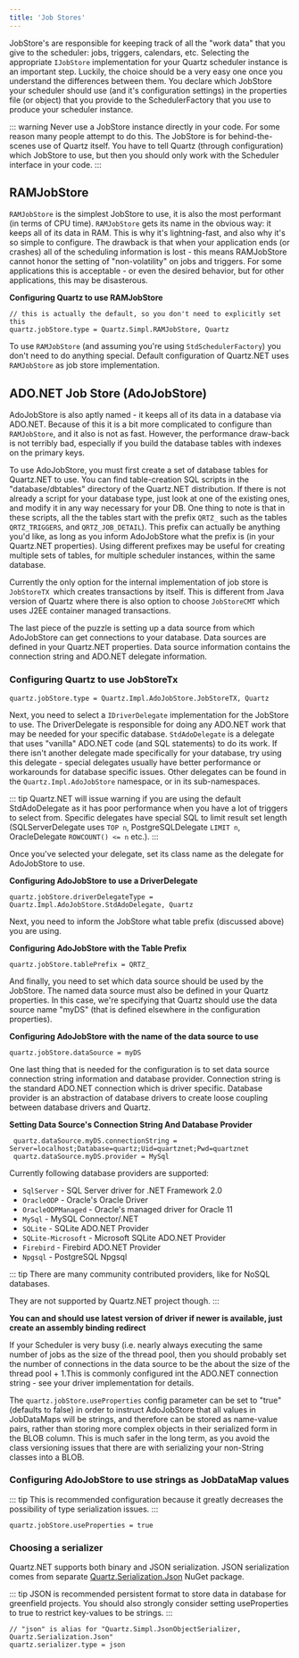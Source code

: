 ```yaml
---
title: 'Job Stores'
---
```


JobStore's are responsible for keeping track of all the "work data" that you give to the scheduler: 
jobs, triggers, calendars, etc. Selecting the appropriate `IJobStore` implementation for your Quartz scheduler instance is an important step. 
Luckily, the choice should be a very easy one once you understand the differences between them. 
You declare which JobStore your scheduler should use (and it's configuration settings) in the properties file (or object) that
you provide to the SchedulerFactory that you use to produce your scheduler instance.

::: warning
Never use a JobStore instance directly in your code. For some reason many people attempt to do this. 
The JobStore is for behind-the-scenes use of Quartz itself. You have to tell Quartz (through configuration) which JobStore to use,
but then you should only work with the Scheduler interface in your code.
:::


## RAMJobStore

`RAMJobStore` is the simplest JobStore to use, it is also the most performant (in terms of CPU time). 
`RAMJobStore` gets its name in the obvious way: it keeps all of its data in RAM. This is why it's lightning-fast, 
and also why it's so simple to configure. The drawback is that when your application ends (or crashes) all of 
the scheduling information is lost - this means RAMJobStore cannot honor the setting of "non-volatility" on jobs and triggers. 
For some applications this is acceptable - or even the desired behavior, but for other applications, this may be disasterous.

**Configuring Quartz to use RAMJobStore**

    // this is actually the default, so you don't need to explicitly set this
	quartz.jobStore.type = Quartz.Simpl.RAMJobStore, Quartz

To use `RAMJobStore` (and assuming you're using `StdSchedulerFactory`) you don't need to do anything special. Default configuration
of Quartz.NET uses `RAMJobStore` as job store implementation.

## ADO.NET Job Store (AdoJobStore)

AdoJobStore is also aptly named - it keeps all of its data in a database via ADO.NET. 
Because of this it is a bit more complicated to configure than `RAMJobStore`, and it also is not as fast. 
However, the performance draw-back is not terribly bad, especially if you build the database tables with indexes on the primary keys. 

To use AdoJobStore, you must first create a set of database tables for Quartz.NET to use. 
You can find table-creation SQL scripts in the "database/dbtables" directory of the Quartz.NET distribution. 
If there is not already a script for your database type, just look at one of the existing ones, and modify it in any way necessary for your DB. 
One thing to note is that in these scripts, all the the tables start with the prefix `QRTZ_` 
such as the tables `QRTZ_TRIGGERS`, and `QRTZ_JOB_DETAIL`). This prefix can actually be anything you'd like, as long as you inform AdoJobStore
what the prefix is (in your Quartz.NET properties). Using different prefixes may be useful for creating multiple sets of tables, 
for multiple scheduler instances, within the same database.

Currently the only option for the internal implementation of job store is `JobStoreTX `which creates transactions by itself.
This is different from Java version of Quartz where there is also option to choose `JobStoreCMT` which uses J2EE container
managed transactions.

The last piece of the puzzle is setting up a data source from which AdoJobStore can get connections to your database. 
Data sources are defined in your Quartz.NET properties. Data source information contains the connection string
and ADO.NET delegate information.

### Configuring Quartz to use JobStoreTx

    quartz.jobStore.type = Quartz.Impl.AdoJobStore.JobStoreTX, Quartz

Next, you need to select a `IDriverDelegate` implementation for the JobStore to use. 
The DriverDelegate is responsible for doing any ADO.NET work that may be needed for your specific database. 
`StdAdoDelegate` is a delegate that uses "vanilla" ADO.NET code (and SQL statements) to do its work. 
If there isn't another delegate made specifically for your database, try using this delegate - 
special delegates usually have better performance or workarounds for database specific issues.
Other delegates can be found in the `Quartz.Impl.AdoJobStore` namespace, or in its sub-namespaces. 

::: tip
Quartz.NET will issue warning if you are using the default StdAdoDelegate as it has poor performance
when you have a lot of triggers to select from. Specific delegates have special SQL to limit result
set length (SQLServerDelegate uses `TOP n`, PostgreSQLDelegate `LIMIT n`, OracleDelegate `ROWCOUNT() <= n` etc.).
:::

Once you've selected your delegate, set its class name as the delegate for AdoJobStore to use.

**Configuring AdoJobStore to use a DriverDelegate**

    quartz.jobStore.driverDelegateType = Quartz.Impl.AdoJobStore.StdAdoDelegate, Quartz

Next, you need to inform the JobStore what table prefix (discussed above) you are using.

**Configuring AdoJobStore with the Table Prefix**

    quartz.jobStore.tablePrefix = QRTZ_

And finally, you need to set which data source should be used by the JobStore. The named data source must also be defined in your Quartz properties. 
In this case, we're specifying that Quartz should use the data source name "myDS" (that is defined elsewhere in the configuration properties).

**Configuring AdoJobStore with the name of the data source to use**
    
    quartz.jobStore.dataSource = myDS

One last thing that is needed for the configuration is to set data source connection string information and database provider. Connection
string is the standard ADO.NET connection which is driver specific. Database provider is an abstraction of database drivers to create
loose coupling between database drivers and Quartz.

**Setting Data Source's Connection String And Database Provider**

     quartz.dataSource.myDS.connectionString = Server=localhost;Database=quartz;Uid=quartznet;Pwd=quartznet
     quartz.dataSource.myDS.provider = MySql

Currently following database providers are supported:

* `SqlServer` - SQL Server driver for .NET Framework 2.0
* `OracleODP` - Oracle's Oracle Driver
* `OracleODPManaged` - Oracle's managed driver for Oracle 11
* `MySql` - MySQL Connector/.NET
* `SQLite` - SQLite ADO.NET Provider
* `SQLite-Microsoft` - Microsoft SQLite ADO.NET Provider
* `Firebird` - Firebird ADO.NET Provider
* `Npgsql` - PostgreSQL Npgsql

::: tip
There are many community contributed providers, like for NoSQL databases.
 
They are not supported by Quartz.NET project though.
:::

**You can and should use latest version of driver if newer is available, just create an assembly binding redirect**

If your Scheduler is very busy (i.e. nearly always executing the same number of jobs as the size of the thread pool, then you should 
probably set the number of connections in the data source to be the about the size of the thread pool + 1.This is commonly configured
int the ADO.NET connection string - see your driver implementation for details.

The `quartz.jobStore.useProperties` config parameter can be set to "true" (defaults to false) in order to instruct AdoJobStore that all values in JobDataMaps will be strings, 
and therefore can be stored as name-value pairs, rather than storing more complex objects in their serialized form in the BLOB column. This is much safer in the long term, 
as you avoid the class versioning issues that there are with serializing your non-String classes into a BLOB.

### Configuring AdoJobStore to use strings as JobDataMap values

::: tip
This is recommended configuration because it greatly decreases the possibility of type serialization issues.
:::

    quartz.jobStore.useProperties = true
    
 ### Choosing a serializer
 
 Quartz.NET supports both binary and JSON serialization.
 JSON serialization comes from separate [Quartz.Serialization.Json](../packages/json-serialization) NuGet package.
 
 ::: tip
 JSON is recommended persistent format to store data in database for greenfield projects.
 You should also strongly consider setting useProperties to true to restrict key-values to be strings.
 :::
 
	// "json" is alias for "Quartz.Simpl.JsonObjectSerializer, Quartz.Serialization.Json" 
	quartz.serializer.type = json


